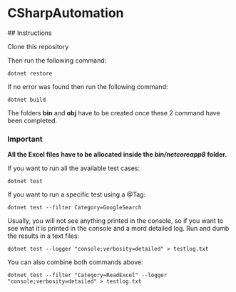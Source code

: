 # CSharpAutomation

## Instructions

Clone this repository

Then run the following command:

```
dotnet restore
```

If no  error was found then run the following command:
```
dotnet build
```

The folders **bin** and **obj** have to be created once these 2 command have been completed.

### Important
**All the Excel files have to be allocated inside the _bin/netcoreapp8_ folder.**


If you want to run all the available test cases:
```
dotnet test
```

If you want to run a specific test using a @Tag:
```
dotnet test --filter Category=GoogleSearch
```

Usually, you will not see anything printed in the console, so if you want to see what it is printed in the console and a mord detailed log. Run and dumb the results in a text files:
```
dotnet test --logger "console;verbosity=detailed" > testlog.txt

```

You can also combine both commands above:
```
dotnet test --filter "Category=ReadExcel" --logger "console;verbosity=detailed" > testlog.txt
```